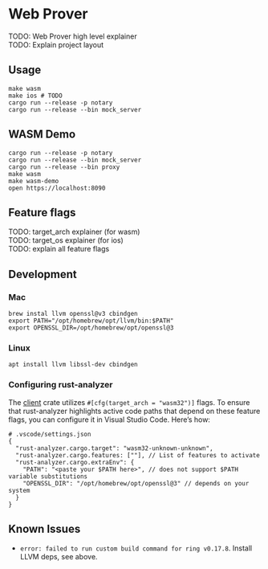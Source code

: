 # Web Prover

TODO: Web Prover high level explainer  
TODO: Explain project layout  

## Usage

```
make wasm
make ios # TODO
cargo run --release -p notary
cargo run --release --bin mock_server
```

## WASM Demo

```
cargo run --release -p notary
cargo run --release --bin mock_server
cargo run --release --bin proxy
make wasm
make wasm-demo
open https://localhost:8090
```

## Feature flags

TODO: target_arch explainer (for wasm)  
TODO: target_os explainer (for ios)  
TODO: explain all feature flags  


## Development

### Mac 

```
brew instal llvm openssl@v3 cbindgen
export PATH="/opt/homebrew/opt/llvm/bin:$PATH"
export OPENSSL_DIR=/opt/homebrew/opt/openssl@3
```

### Linux

```
apt install llvm libssl-dev cbindgen
```

### Configuring rust-analyzer

The [client](./client/) crate utilizes `#[cfg(target_arch = "wasm32")]` flags. To ensure that rust-analyzer highlights active code paths that depend on these feature flags, you can configure it in Visual Studio Code. Here’s how:

```
# .vscode/settings.json
{
  "rust-analyzer.cargo.target": "wasm32-unknown-unknown",
  "rust-analyzer.cargo.features: [""], // List of features to activate
  "rust-analyzer.cargo.extraEnv": {
    "PATH": "<paste your $PATH here>", // does not support $PATH variable substitutions
    "OPENSSL_DIR": "/opt/homebrew/opt/openssl@3" // depends on your system
  }
}
```

## Known Issues

- `error: failed to run custom build command for ring v0.17.8`. Install LLVM deps, see above.
